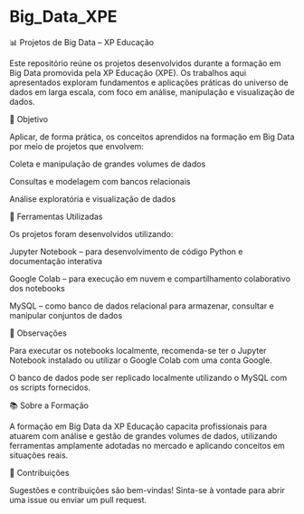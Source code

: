 # Big_Data_XPE

📊 Projetos de Big Data – XP Educação

Este repositório reúne os projetos desenvolvidos durante a formação em Big Data promovida pela XP Educação (XPE). Os trabalhos aqui apresentados exploram fundamentos e aplicações práticas do universo de dados em larga escala, com foco em análise, manipulação e visualização de dados.

🚀 Objetivo

Aplicar, de forma prática, os conceitos aprendidos na formação em Big Data por meio de projetos que envolvem:

Coleta e manipulação de grandes volumes de dados

Consultas e modelagem com bancos relacionais

Análise exploratória e visualização de dados

🧰 Ferramentas Utilizadas

Os projetos foram desenvolvidos utilizando:

Jupyter Notebook – para desenvolvimento de código Python e documentação interativa

Google Colab – para execução em nuvem e compartilhamento colaborativo dos notebooks

MySQL – como banco de dados relacional para armazenar, consultar e manipular conjuntos de dados

📌 Observações

Para executar os notebooks localmente, recomenda-se ter o Jupyter Notebook instalado ou utilizar o Google Colab com uma conta Google.

O banco de dados pode ser replicado localmente utilizando o MySQL com os scripts fornecidos.

📚 Sobre a Formação

A formação em Big Data da XP Educação capacita profissionais para atuarem com análise e gestão de grandes volumes de dados, utilizando ferramentas amplamente adotadas no mercado e aplicando conceitos em situações reais.

🤝 Contribuições

Sugestões e contribuições são bem-vindas! Sinta-se à vontade para abrir uma issue ou enviar um pull request.
